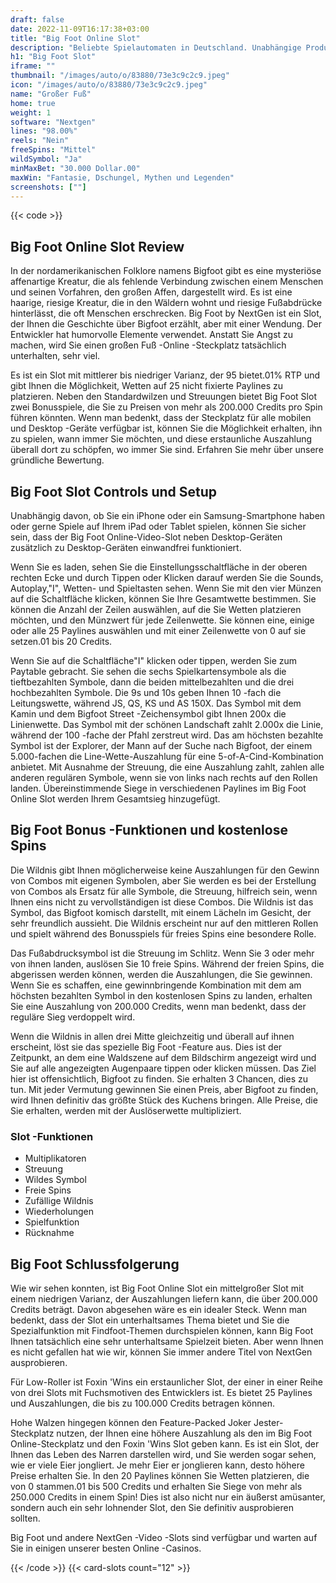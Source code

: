 ```yaml
---
draft: false
date: 2022-11-09T16:17:38+03:00
title: "Big Foot Online Slot"
description: "Beliebte Spielautomaten in Deutschland. Unabhängige Produktbewertungen und exklusive Anmeldeangebote. Jetzt spielen!"
h1: "Big Foot Slot"
iframe: ""
thumbnail: "/images/auto/o/83880/73e3c9c2c9.jpeg"
icon: "/images/auto/o/83880/73e3c9c2c9.jpeg"
name: "Großer Fuß"
home: true
weight: 1
software: "Nextgen"
lines: "98.00%"
reels: "Nein"
freeSpins: "Mittel"
wildSymbol: "Ja"
minMaxBet: "30.000 Dollar.00"
maxWin: "Fantasie, Dschungel, Mythen und Legenden"
screenshots: [""]
---
```


{{< code >}}<h2>Big Foot Online Slot Review</h2><p>In der nordamerikanischen Folklore namens Bigfoot gibt es eine mysteriöse affenartige Kreatur, die als fehlende Verbindung zwischen einem Menschen und seinen Vorfahren, den großen Affen, dargestellt wird. Es ist eine haarige, riesige Kreatur, die in den Wäldern wohnt und riesige Fußabdrücke hinterlässt, die oft Menschen erschrecken. Big Foot by NextGen ist ein Slot, der Ihnen die Geschichte über Bigfoot erzählt, aber mit einer Wendung. Der Entwickler hat humorvolle Elemente verwendet. Anstatt Sie Angst zu machen, wird Sie einen großen Fuß -Online -Steckplatz tatsächlich unterhalten, sehr viel.</p><p>Es ist ein Slot mit mittlerer bis niedriger Varianz, der 95 bietet.01% RTP und gibt Ihnen die Möglichkeit, Wetten auf 25 nicht fixierte Paylines zu platzieren. Neben den Standardwilzen und Streuungen bietet Big Foot Slot zwei Bonusspiele, die Sie zu Preisen von mehr als 200.000 Credits pro Spin führen könnten. Wenn man bedenkt, dass der Steckplatz für alle mobilen und Desktop -Geräte verfügbar ist, können Sie die Möglichkeit erhalten, ihn zu spielen, wann immer Sie möchten, und diese erstaunliche Auszahlung überall dort zu schöpfen, wo immer Sie sind. Erfahren Sie mehr über unsere gründliche Bewertung.</p><h2>Big Foot Slot Controls und Setup</h2><p>Unabhängig davon, ob Sie ein iPhone oder ein Samsung-Smartphone haben oder gerne Spiele auf Ihrem iPad oder Tablet spielen, können Sie sicher sein, dass der Big Foot Online-Video-Slot neben Desktop-Geräten zusätzlich zu Desktop-Geräten einwandfrei funktioniert.</p><p>Wenn Sie es laden, sehen Sie die Einstellungsschaltfläche in der oberen rechten Ecke und durch Tippen oder Klicken darauf werden Sie die Sounds, Autoplay,"I", Wetten- und Spieltasten sehen. Wenn Sie mit den vier Münzen auf die Schaltfläche klicken, können Sie Ihre Gesamtwette bestimmen. Sie können die Anzahl der Zeilen auswählen, auf die Sie Wetten platzieren möchten, und den Münzwert für jede Zeilenwette. Sie können eine, einige oder alle 25 Paylines auswählen und mit einer Zeilenwette von 0 auf sie setzen.01 bis 20 Credits.</p><p>Wenn Sie auf die Schaltfläche"I" klicken oder tippen, werden Sie zum Paytable gebracht. Sie sehen die sechs Spielkartensymbole als die tieftbezahlten Symbole, dann die beiden mittelbezahlten und die drei hochbezahlten Symbole. Die 9s und 10s geben Ihnen 10 -fach die Leitungswette, während JS, QS, KS und AS 150X. Das Symbol mit dem Kamin und dem Bigfoot Street -Zeichensymbol gibt Ihnen 200x die Linienwette. Das Symbol mit der schönen Landschaft zahlt 2.000x die Linie, während der 100 -fache der Pfahl zerstreut wird. Das am höchsten bezahlte Symbol ist der Explorer, der Mann auf der Suche nach Bigfoot, der einem 5.000-fachen die Line-Wette-Auszahlung für eine 5-of-A-Cind-Kombination anbietet. Mit Ausnahme der Streuung, die eine Auszahlung zahlt, zahlen alle anderen regulären Symbole, wenn sie von links nach rechts auf den Rollen landen. Übereinstimmende Siege in verschiedenen Paylines im Big Foot Online Slot werden Ihrem Gesamtsieg hinzugefügt.</p><h2>Big Foot Bonus -Funktionen und kostenlose Spins</h2><p>Die Wildnis gibt Ihnen möglicherweise keine Auszahlungen für den Gewinn von Combos mit eigenen Symbolen, aber Sie werden es bei der Erstellung von Combos als Ersatz für alle Symbole, die Streuung, hilfreich sein, wenn Ihnen eins nicht zu vervollständigen ist diese Combos. Die Wildnis ist das Symbol, das Bigfoot komisch darstellt, mit einem Lächeln im Gesicht, der sehr freundlich aussieht. Die Wildnis erscheint nur auf den mittleren Rollen und spielt während des Bonusspiels für freies Spins eine besondere Rolle.</p><p>Das Fußabdrucksymbol ist die Streuung im Schlitz. Wenn Sie 3 oder mehr von ihnen landen, auslösen Sie 10 freie Spins. Während der freien Spins, die abgerissen werden können, werden die Auszahlungen, die Sie gewinnen. Wenn Sie es schaffen, eine gewinnbringende Kombination mit dem am höchsten bezahlten Symbol in den kostenlosen Spins zu landen, erhalten Sie eine Auszahlung von 200.000 Credits, wenn man bedenkt, dass der reguläre Sieg verdoppelt wird.</p><p>Wenn die Wildnis in allen drei Mitte gleichzeitig und überall auf ihnen erscheint, löst sie das spezielle Big Foot -Feature aus. Dies ist der Zeitpunkt, an dem eine Waldszene auf dem Bildschirm angezeigt wird und Sie auf alle angezeigten Augenpaare tippen oder klicken müssen. Das Ziel hier ist offensichtlich, Bigfoot zu finden. Sie erhalten 3 Chancen, dies zu tun. Mit jeder Vermutung gewinnen Sie einen Preis, aber Bigfoot zu finden, wird Ihnen definitiv das größte Stück des Kuchens bringen. Alle Preise, die Sie erhalten, werden mit der Auslöserwette multipliziert.</p><h3>
Slot -Funktionen</h3><ul>
<li></span>
Multiplikatoren</li>
<li></span>
Streuung</li>
<li></span>
Wildes Symbol</li>
<li></span>
Freie Spins</li>
<li></span>
Zufällige Wildnis</li>
<li></span>
Wiederholungen</li>
<li></span>
Spielfunktion</li>
<li></span>
Rücknahme</li></ul><h2>Big Foot Schlussfolgerung</h2><p>Wie wir sehen konnten, ist Big Foot Online Slot ein mittelgroßer Slot mit einem niedrigen Varianz, der Auszahlungen liefern kann, die über 200.000 Credits beträgt. Davon abgesehen wäre es ein idealer Steck. Wenn man bedenkt, dass der Slot ein unterhaltsames Thema bietet und Sie die Spezialfunktion mit Findfoot-Themen durchspielen können, kann Big Foot Ihnen tatsächlich eine sehr unterhaltsame Spielzeit bieten. Aber wenn Ihnen es nicht gefallen hat wie wir, können Sie immer andere Titel von NextGen ausprobieren.</p><p>Für Low-Roller ist Foxin 'Wins ein erstaunlicher Slot, der einer in einer Reihe von drei Slots mit Fuchsmotiven des Entwicklers ist. Es bietet 25 Paylines und Auszahlungen, die bis zu 100.000 Credits betragen können.</p><p>Hohe Walzen hingegen können den Feature-Packed Joker Jester-Steckplatz nutzen, der Ihnen eine höhere Auszahlung als den im Big Foot Online-Steckplatz und den Foxin 'Wins Slot geben kann. Es ist ein Slot, der Ihnen das Leben des Narren darstellen wird, und Sie werden sogar sehen, wie er viele Eier jongliert. Je mehr Eier er jonglieren kann, desto höhere Preise erhalten Sie. In den 20 Paylines können Sie Wetten platzieren, die von 0 stammen.01 bis 500 Credits und erhalten Sie Siege von mehr als 250.000 Credits in einem Spin! Dies ist also nicht nur ein äußerst amüsanter, sondern auch ein sehr lohnender Slot, den Sie definitiv ausprobieren sollten.</p><p>Big Foot und andere NextGen -Video -Slots sind verfügbar und warten auf Sie in einigen unserer besten Online -Casinos.</p>{{< /code >}}
 {{< card-slots count="12" >}}